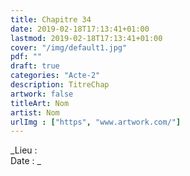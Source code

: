 ```yaml
---
title: Chapitre 34
date: 2019-02-18T17:13:41+01:00
lastmod: 2019-02-18T17:13:41+01:00
cover: "/img/default1.jpg"
pdf: ""
draft: true
categories: "Acte-2"
description: TitreChap
artwork: false
titleArt: Nom
artist: Nom
urlImg : ["https", "www.artwork.com/"]
---
```

_Lieu :   
Date : _